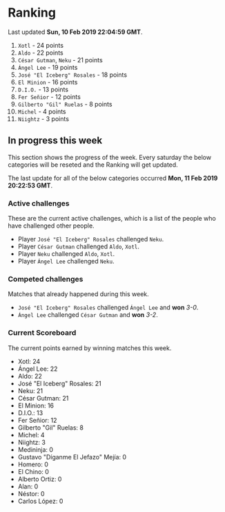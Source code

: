 # Ranking

Last updated **Sun, 10 Feb 2019 22:04:59 GMT**.

1. `Xotl` - 24 points
2. `Aldo` - 22 points
3. `César Gutman`, `Neku` - 21 points
4. `Ángel Lee` - 19 points
5. `José "El Iceberg" Rosales` - 18 points
6. `El Minion` - 16 points
7. `D.I.O.` - 13 points
8. `Fer Señior` - 12 points
9. `Gilberto "Gil" Ruelas` - 8 points
10. `Michel` - 4 points
11. `Niightz` - 3 points

## In progress this week
This section shows the progress of the week. Every saturday the below categories will be reseted and the Ranking will get updated.

The last update for all of the below categories occurred **Mon, 11 Feb 2019 20:22:53 GMT**.

### Active challenges
These are the current active challenges, which is a list of the people who have challenged other people.

* Player `José "El Iceberg" Rosales` challenged `Neku`.
* Player `César Gutman` challenged `Aldo`, `Xotl`.
* Player `Neku` challenged `Aldo`, `Xotl`.
* Player `Ángel Lee` challenged `Neku`.

### Competed challenges
Matches that already happened during this week.

* `José "El Iceberg" Rosales` challenged `Ángel Lee` and **won** *3-0*.
* `Ángel Lee` challenged `César Gutman` and **won** *3-2*.

### Current Scoreboard
The current points earned by winning matches this week.

* Xotl: 24
* Ángel Lee: 22
* Aldo: 22
* José "El Iceberg" Rosales: 21
* Neku: 21
* César Gutman: 21
* El Minion: 16
* D.I.O.: 13
* Fer Señior: 12
* Gilberto "Gil" Ruelas: 8
* Michel: 4
* Niightz: 3
* Medininja: 0
* Gustavo "Díganme El Jefazo" Mejía: 0
* Homero: 0
* El Chino: 0
* Alberto Ortiz: 0
* Alan: 0
* Néstor: 0
* Carlos López: 0